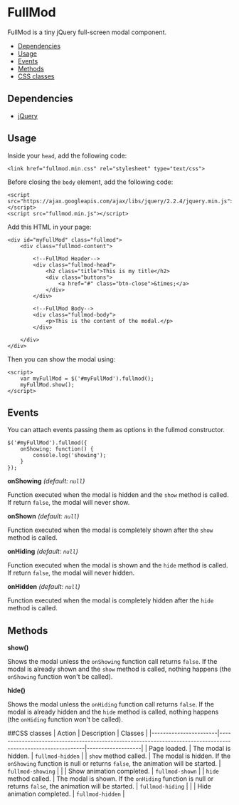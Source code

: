 # FullMod
FullMod is a tiny jQuery full-screen modal component.

* [Dependencies](#dependencies)
* [Usage](#usage)
* [Events](#events)
* [Methods](#methods)
* [CSS classes](#css-classes)

## Dependencies
* [jQuery](https://jquery.com/)

## Usage
Inside your `head`, add the following code:

    <link href="fullmod.min.css" rel="stylesheet" type="text/css">

Before closing the `body` element, add the following code:

    <script src="https://ajax.googleapis.com/ajax/libs/jquery/2.2.4/jquery.min.js"></script>
    <script src="fullmod.min.js"></script>
    
Add this HTML in your page:

    <div id="myFullMod" class="fullmod">
        <div class="fullmod-content">
    
            <!--FullMod Header-->
            <div class="fullmod-head">
                <h2 class="title">This is my title</h2>
                <div class="buttons">
                    <a href="#" class="btn-close">&times;</a>
                </div>
            </div>
    
            <!--FullMod Body-->
            <div class="fullmod-body">
                <p>This is the content of the modal.</p>
            </div>
    
        </div>
    </div>

Then you can show the modal using:

    <script>
        var myFullMod = $('#myFullMod').fullmod();  
        myFullMod.show();
    </script>
    
## Events
You can attach events passing them as options in the fullmod constructor.
    
    $('#myFullMod').fullmod({
        onShowing: function() {
            console.log('showing');
        }
    });

**onShowing** _(default: `null`)_

Function executed when the modal is hidden and the `show` method is called. If return `false`, the modal will never show.

**onShown** _(default: `null`)_

Function executed when the modal is completely shown after the `show` method is called.

**onHiding** _(default: `null`)_

Function executed when the modal is shown and the `hide` method is called. If return `false`, the modal will never hidden.

**onHidden** _(default: `null`)_

Function executed when the modal is completely hidden after the `hide` method is called.

## Methods

**show()**

Shows the modal unless the `onShowing` function call returns `false`. If the modal is already shown and the `show` method is called, nothing happens (the `onShowing` function won't be called).

**hide()**

Shows the modal unless the `onHiding` function call returns `false`. If the modal is already hidden and the `hide` method is called, nothing happens (the `onHiding` function won't be called).

##CSS classes
| Action                | Description                                                                                                 | Classes           |
|-----------------------|-------------------------------------------------------------------------------------------------------------|-------------------|
| Page loaded.          | The modal is hidden.                                                                                        | `fullmod-hidden`  |
| `show` method called. | The modal is hidden. If the `onShowing` function is null or returns `false`, the animation will be started. | `fullmod-showing` |
|                       | Show animation completed.                                                                                   | `fullmod-shown`   |
| `hide` method called. | The modal is shown. If the `onHiding` function is null or returns `false`, the animation will be started.   | `fullmod-hiding`  |
|                       | Hide animation completed.                                                                                   | `fullmod-hidden`  |